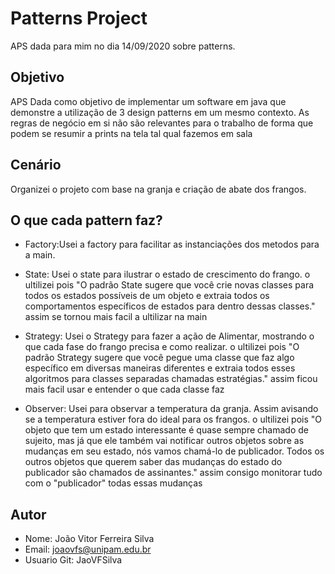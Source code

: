 # Patterns Project

APS dada para mim no dia 14/09/2020 sobre patterns.


## Objetivo

APS Dada como objetivo de implementar um software em java que demonstre a utilização de 3 design patterns em um mesmo contexto. As regras de negócio em si não são relevantes para o trabalho de forma que podem se resumir a prints na tela tal qual fazemos em sala


## Cenário

Organizei o projeto com base na granja e criação de abate dos frangos.

## O que cada pattern faz?

* Factory:Usei a factory para facilitar as instanciações dos metodos para a main. 

* State: Usei o state para ilustrar o estado de crescimento do frango. o ultilizei pois "O padrão State sugere que você crie novas classes para todos os estados possíveis de um objeto e extraia todos os comportamentos específicos de estados para dentro dessas classes." assim se tornou mais facil a ultilizar na main

* Strategy: Usei o Strategy para fazer a ação de Alimentar, mostrando o que cada fase do frango precisa e como realizar. o ultilizei pois "O padrão Strategy sugere que você pegue uma classe que faz algo específico em diversas maneiras diferentes e extraia todos esses algoritmos para classes separadas chamadas estratégias." assim ficou mais facil usar e entender o que cada classe faz

* Observer: Usei para observar a temperatura da granja. Assim avisando se a temperatura estiver fora do ideal para os frangos. o ultilizei pois "O objeto que tem um estado interessante é quase sempre chamado de sujeito, mas já que ele também vai notificar outros objetos sobre as mudanças em seu estado, nós vamos chamá-lo de publicador. Todos os outros objetos que querem saber das mudanças do estado do publicador são chamados de assinantes." assim consigo monitorar tudo com o "publicador" todas essas mudanças

## Autor

* Nome: João Vitor Ferreira Silva
* Email: joaovfs@unipam.edu.br
* Usuario Git: JaoVFSilva
